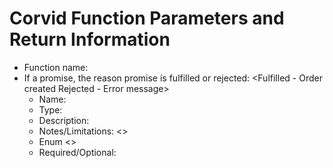 # Corvid Function Parameters and Return Information

- Function name: <create order>
- If a promise, the reason promise is fulfilled or rejected: <Fulfilled - Order created Rejected - Error message>
  - Name: <orderInfo>
  - Type: <OrderInfo>
  - Description: <The information for the order being created.>
  - Notes/Limitations: <>
  - Enum <>
  - Required/Optional: <Required>
